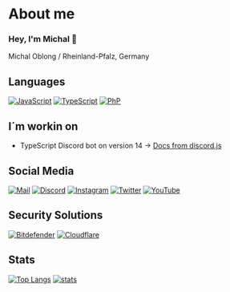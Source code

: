 # About me
### Hey, I'm Michal 👋

Michal Oblong / Rheinland-Pfalz, Germany

## Languages
[![JavaScript](https://img.shields.io/badge/-javascript-F7DF1E.svg?logo=javascript&logoColor=black&longCache=true&style=for-the-badge)](https://github.com/LvckyAPI?tab=repositories&q=&type=&language=javascript)
[![TypeScript](https://img.shields.io/badge/-typescript-2f74c0.svg?logo=typescript&logoColor=white&longCache=true&style=for-the-badge)](https://github.com/LvckyAPI?tab=repositories&q=&type=&language=typescript)
[![PhP](https://img.shields.io/badge/-php-848ebb.svg?logo=php&logoColor=white&longCache=true&style=for-the-badge)](https://github.com/LvckyAPI?tab=repositories&q=&type=&language=php)

## I´m workin on
- TypeScript Discord bot on version 14 -> [Docs from discord.js](https://discord.js.org/)

## Social Media
[![Mail](https://img.shields.io/badge/-Mail-E34133.svg?logo=gmail&logoColor=white&longCache=true&style=for-the-badge)](mailto://michal.o@lvckyworld.net)
[![Discord](https://img.shields.io/badge/-Discord-5865F2.svg?logo=discord&logoColor=white&longCache=true&style=for-the-badge)](https://discordapp.com/users/778608747672371201)
[![Instagram](https://img.shields.io/badge/Instagram-E4405F?style=for-the-badge&logo=instagram&logoColor=white)](https://www.instagram.com/necrozoffical/)
[![Twitter](https://img.shields.io/badge/-Twitter-1DA1F2.svg?logo=twitter&logoColor=white&longCache=true&style=for-the-badge)](https://twitter.com/NecrozOffical)
[![YouTube](https://img.shields.io/badge/-YouTube-FF0000.svg?logo=youtube&logoColor=white&longCache=true&style=for-the-badge)](https://www.youtube.com/channel/UCplTiabkK3_zF-6zETpkzNw)

## Security Solutions
[![Bitdefender](https://img.shields.io/badge/-Bitdefender-ED1C24.svg?logo=Bitdefender&logoColor=white&longCache=true&style=for-the-badge)](https://www.bitdefender.de)
[![Cloudflare](https://img.shields.io/badge/-Cloudflare-F38020.svg?logo=Cloudflare&logoColor=white&longCache=true&style=for-the-badge)](https://cloudflare.com)

## Stats
[![Top Langs](https://github-readme-stats.vercel.app/api/top-langs/?username=NecrozOffical&count_private=true&theme=tokyonight	)](https://github.com/NecrozOffical)
[![stats](https://github-readme-stats.vercel.app/api?username=NecrozOffical&count_private=true&theme=tokyonight&include_all_commits=true)](https://github.com/NecrozOffical)
